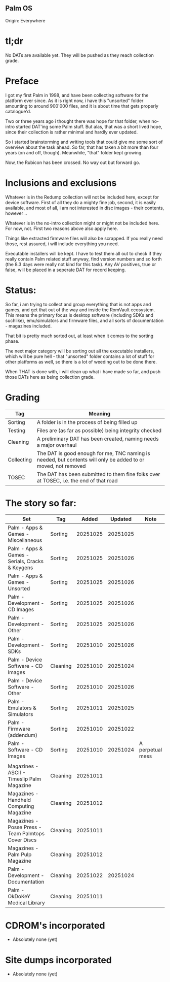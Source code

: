 ## Palm OS
Origin: Everywhere

# tl;dr
No DATs are available yet. They will be pushed as they reach collection grade.

# Preface
I got my first Palm in 1998, and have been collecting software for the platform ever since. As it is right now, i have this "unsorted" folder amounting to around 900'000 files, and it is about time that gets properly catalogue'd.

Two or three years ago i thought there was hope for that folder, when no-intro started DAT'ing some Palm stuff. But alas, that was a short lived hope, since their collection is rather minimal and hardly ever updated.

So i started brainstorming and writing tools that could give me some sort of overview about the task ahead. So far, that has taken a bit more than four years (on and off, though). Meanwhile, "that" folder kept growing.

Now, the Rubicon has been crossed. No way out but forward go.

# Inclusions and exclusions
Whatever is in the Redump collection will not be included here, except for device software. First of all they do a mighty fine job, second, it is easily available, and most of all, i am not interested in disc images - their contents, however ..

Whatever is in the no-intro collection might or might not be included here. For now, not. First two reasons above also apply here.

Things like extracted firmware files will also be scrapped. If you really need those, rest assured, i will include everything you need.

Executable installers will be kept. I have to test them all out to check if they really contain Palm related stuff anyway, find version numbers and so forth (the 8.3 days were really not kind for this task). Any AV positives, true or false, will be placed in a seperate DAT for record keeping.

# Status:
So far, i am trying to collect and group everything that is not apps and games, and get that out of the way and inside the RomVault ecosystem. This means the primary focus is desktop software (including SDKs and suchlike), emu/simulators and firmware files, and all sorts of documentation - magazines included.

That bit is pretty much sorted out, at least when it comes to the sorting phase.

The next major category will be sorting out all the executable installers, which will be pure hell - that "unsorted" folder contains a lot of stuff for other platforms as well, so there is a lot of weeding out to be done there.

When THAT is done with, i will clean up what i have made so far, and push those DATs here as being collection grade.

# Grading
| Tag | Meaning |
| --- | ------- |
| Sorting | A folder is in the process of being filled up |
| Testing | Files are (as far as possible) being integrity checked |
| Cleaning | A preliminary DAT has been created, naming needs a major overhaul |
| Collecting | The DAT is good enough for me, TNC naming is needed, but contents will only be added to or moved, not removed |
| TOSEC | The DAT has been submitted to them fine folks over at TOSEC, i.e. the end of that road |

# The story so far:

| Set | Tag | Added | Updated | Note |
| --- | --- | ----- | ------- | ---- |
| Palm - Apps & Games - Miscellaneous | Sorting | 20251025 | 20251025 |
| Palm - Apps & Games - Serials, Cracks & Keygens | Sorting | 20251025 | 20251026 |
| Palm - Apps & Games - Unsorted | Sorting | 20251025 | 20251026 |
| Palm - Development - CD Images | Sorting | 20251025 | 20251026 |
| Palm - Development - Other | Sorting | 20251025 | 20251026 |
| Palm - Development - SDKs | Sorting | 20251010 | 20251026 |
| Palm - Device Software - CD Images | Cleaning | 20251010 | 20251024 |
| Palm - Device Software - Other | Sorting | 20251010 | 20251026 |
| Palm - Emulators & Simulators | Sorting | 20251011 | 20251025 |
| Palm - Firmware (addendum) | Sorting | 20251010 | 20251022 |
| Palm - Software - CD Images | Sorting | 20251010 | 20251024 | A perpetual mess
| | | | |
| Magazines - ASCII - Timeslip Palm Magazine | Cleaning | 20251011 | |
| Magazines - Handheld Computing Magazine | Cleaning | 20251012 | |
| Magazines - Posse Press - Team Palmtops Cover Discs | Cleaning | 20251011 | |
| Magazines - Palm Pulp Magazine | Cleaning | 20251012 | |
| Palm - Development - Documentation | Cleaning | 20251022 | 20251024 |
| Palm - OkDoKeY Medical Library | Cleaning | 20251011 | |

# CDROM's incorporated
- Absolutely none (yet)

# Site dumps incorporated
- Absolutely none (yet)

